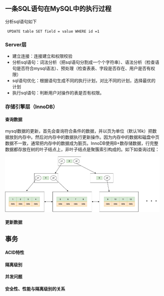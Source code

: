 ## 一条SQL语句在MySQL中的执行过程
分析sql语句如下

```
 UPDATE table SET field = value WHERE id =1
```
### Server层
* 建立连接：连接建立和权限校验
* 分析sql语句：词法分析（把sql语句分割成一个个字符串）、语法分析（检查语句是否符合mysql语法）、预处理（检查表表、字段是否存在、用户是否有权限）
* sql语句优化：根据语句生成不同的执行计划，对比不同的计划，选择最优的计划
* 执行sql语句：判断用户对操作的表是否有权限。

### 存储引擎层（InnoDB）

#### 查询数据
mysql数据的更新，首先会查询符合条件的数据，并以页为单位（默认16k）把数据放到内存中。然后对内存中的数据执行更新操作。因为内存中的数据和磁盘中页数据不一致，通常把内存中的数据成为脏页。InnoDB使用B+数存储数据，行完整数据都存放在树的叶子结点上，非叶子结点是聚簇索引构成的。如下如查询过程：

![b_plus_tree](./img/b_plus_tree.png)

#### 更新数据



## 事务
#### ACID特性
#### 隔离级别
#### 并发问题
#### 安全性、性能与隔离级别的关系

